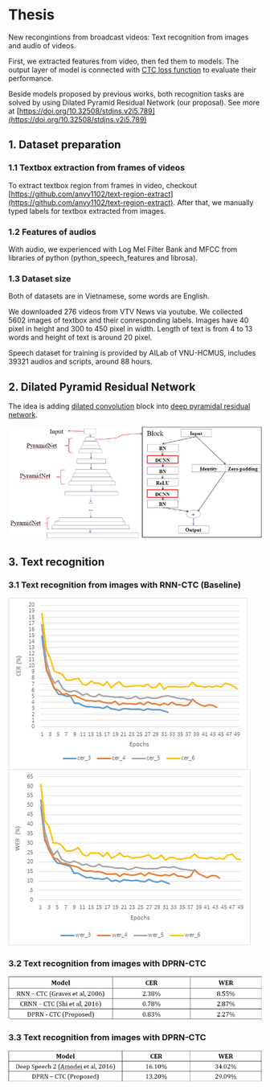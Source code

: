 # Thesis

New recongintions from broadcast videos: Text recognition from images and audio of videos. 

First, we extracted features from video, then fed them to models. The output layer of model is connected with [CTC loss function](https://arxiv.org/abs/1511.07122) to evaluate their performance.

Beside models proposed by previous works, both recognition tasks are solved by using Dilated Pyramid Residual Network (our proposal). See more at [https://doi.org/10.32508/stdjns.v2i5.789](https://doi.org/10.32508/stdjns.v2i5.789)


## 1. Dataset preparation

### 1.1 Textbox extraction from frames of videos 

To extract textbox region from frames in video, checkout [https://github.com/anvy1102/text-region-extract](https://github.com/anvy1102/text-region-extract). After that, we manually typed labels for textbox extracted from images. 

### 1.2 Features of audios
With audio, we experienced with Log Mel Filter Bank and MFCC from libraries of python (python_speech_features and librosa).

### 1.3 Dataset size

Both of datasets are in Vietnamese, some words are English. 

We downloaded 276 videos from VTV News via youtube. We collected 5602 images of textbox and their conresponding labels. Images have 40 pixel in height and 300 to 450 pixel in width. Length of text is from 4 to 13 words and height of text is around 20 pixel. 

Speech dataset for training is provided by AILab of VNU-HCMUS, includes 39321 audios and scripts, around 88 hours. 

## 2. Dilated Pyramid Residual Network

The idea is adding [dilated convolution](https://arxiv.org/abs/1511.07122) block into [deep pyramidal residual network](https://arxiv.org/abs/1610.02915).

![DPRN_structure](images/DPRN_structure.png)

## 3. Text recognition

### 3.1 Text recognition from images with RNN-CTC (Baseline)

![rnn-ctc_cer](images/rnn-ctc_cer.png) 
![rnn-ctc_wer](images/rnn-ctc_wer.png)

### 3.2 Text recognition from images with DPRN-CTC

![text_recognition_from_image](images/text_recognition_from_image.png)

### 3.3 Text recognition from images with DPRN-CTC

![text_recognition_from_speech](images/text_recognition_from_speech.png)
